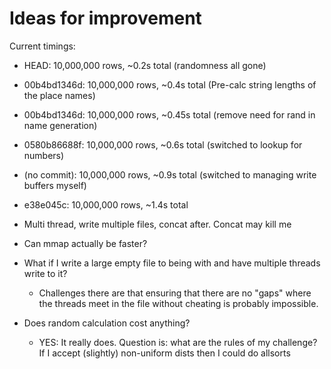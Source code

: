 # Ideas for improvement

Current timings:
* HEAD: 10,000,000 rows, ~0.2s total (randomness all gone)
* 00b4bd1346d: 10,000,000 rows, ~0.4s total (Pre-calc string lengths of the place names)
* 00b4bd1346d: 10,000,000 rows, ~0.45s total (remove need for rand in name generation)
* 0580b86688f: 10,000,000 rows, ~0.6s total (switched to lookup for numbers)
* (no commit): 10,000,000 rows, ~0.9s total (switched to managing write buffers myself)
* e38e045c: 10,000,000 rows, ~1.4s total

* Multi thread, write multiple files, concat after. Concat may kill me
* Can mmap actually be faster?
* What if I write a large empty file to being with and have multiple threads write to it?
  * Challenges there are that ensuring that there are no "gaps" where the threads meet in the file without cheating is probably impossible.
* Does random calculation cost anything?
  * YES: It really does. Question is: what are the rules of my challenge? If I accept (slightly) non-uniform dists then I could do allsorts
